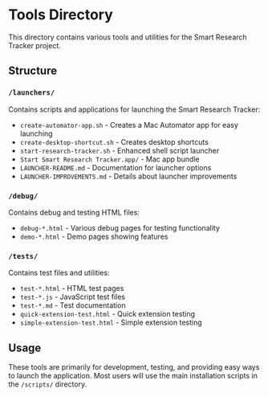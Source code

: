 # Tools Directory

This directory contains various tools and utilities for the Smart Research Tracker project.

## Structure

### `/launchers/`
Contains scripts and applications for launching the Smart Research Tracker:

- `create-automator-app.sh` - Creates a Mac Automator app for easy launching
- `create-desktop-shortcut.sh` - Creates desktop shortcuts
- `start-research-tracker.sh` - Enhanced shell script launcher
- `Start Smart Research Tracker.app/` - Mac app bundle
- `LAUNCHER-README.md` - Documentation for launcher options
- `LAUNCHER-IMPROVEMENTS.md` - Details about launcher improvements

### `/debug/`
Contains debug and testing HTML files:

- `debug-*.html` - Various debug pages for testing functionality
- `demo-*.html` - Demo pages showing features

### `/tests/`
Contains test files and utilities:

- `test-*.html` - HTML test pages
- `test-*.js` - JavaScript test files
- `test-*.md` - Test documentation
- `quick-extension-test.html` - Quick extension testing
- `simple-extension-test.html` - Simple extension testing

## Usage

These tools are primarily for development, testing, and providing easy ways to launch the application. Most users will use the main installation scripts in the `/scripts/` directory.
